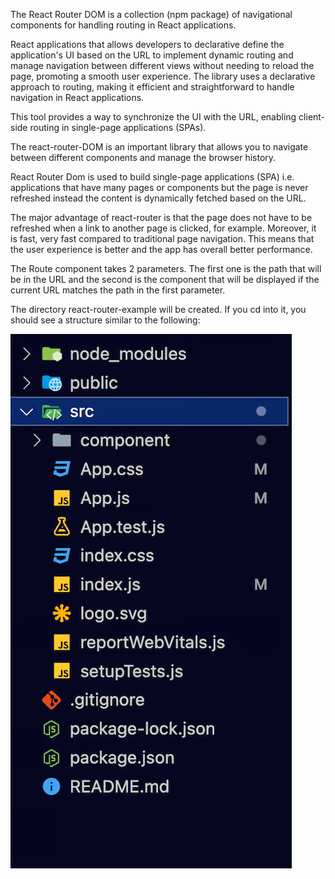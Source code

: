 The React Router DOM is a collection (npm package) of navigational components for handling routing in React applications.

React applications that allows developers to declarative define the application's UI based on the URL to implement dynamic routing and manage navigation between different views without needing to reload the page, promoting a smooth user experience. The library uses a declarative approach to routing, making it efficient and straightforward to handle navigation in React applications.

This tool provides a way to synchronize the UI with the URL, enabling client-side routing in single-page applications (SPAs).

The react-router-DOM is an important library that allows you to navigate between different components and manage the browser history.

React Router Dom is used to build single-page applications (SPA) i.e. applications that have many pages or components but the page is never refreshed instead the content is dynamically fetched based on the URL.

The major advantage of react-router is that the page does not have to be refreshed when a link to another page is clicked, for example. Moreover, it is fast, very fast compared to traditional page navigation. This means that the user experience is better and the app has overall better performance.

The Route component takes 2 parameters. The first one is the path that will be in the URL and the second is the component that will be displayed if the current URL matches the path in the first parameter.

The directory react-router-example will be created. If you cd into it, you should see a structure similar to the following:

![directory react-router-example](../../resources/images/ReactRouterDOM.png)